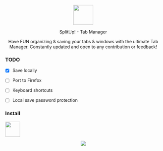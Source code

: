 <p align="center">
  <img width="64" height ="64" src="https://github.com/onaralili/SplitUp/blob/master/SplitLogo.png" />
</p>
<p align="center" >
    SplitUp! - Tab Manager
<p>
<center>Have FUN organizing & saving your tabs & windows with the ultimate Tab Manager.
  Constantly updated and open to any contribution or feedback! </center>

### TODO
- [x] Save locally
- [ ]  Port to Firefox
- [ ]  Keyboard shortcuts
- [ ]  Local save password protection



### Install
<a href="https://chrome.google.com/webstore/detail/splitup/bhoodecbejheonelhikcfahgpgahffmf"><img src="https://raw.githubusercontent.com/alrra/browser-logos/master/src/chrome/chrome_128x128.png" width="48" /></a>

<p align="center">
  <img src="https://lh3.googleusercontent.com/5LA6oZx8-pz9PXISzOnGv_-tMoKU7yvGSVHvnpLWWAKVEqkrEX4qfX16KztwC9zwxjGkp9SvAA=w640-h400-e365" />
</p>

